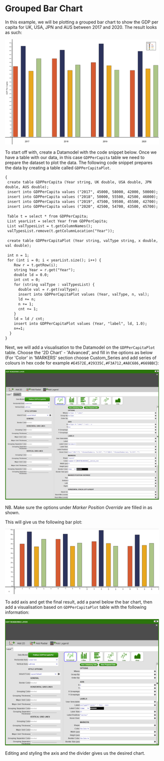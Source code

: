 # Grouped Bar Chart

In this example, we will be plotting a grouped bar chart to show the GDP per capita for UK, USA, JPN and AUS between 2017 and 2020. The result looks as such:

![](../resources/legacy_mediawiki/Plot_Bars_Side-by-Side.png "Plot_Bars_Side-by-Side.png")

To start off with, create a Datamodel with the code snippet below. Once we have a table with our data, in this case `GDPPerCapita` table we need to prepare the dataset to plot the data. The following code snippet prepares the data by creating a table called `GDPPerCapitaPlot`.

``` amiscript
{
 create table GDPPerCapita (Year string, UK double, USA double, JPN double, AUS double);
 insert into GDPPerCapita values ("2017", 45000, 58000, 42000, 50000);
 insert into GDPPerCapita values ("2018", 50000, 55500, 42500, 46000);
 insert into GDPPerCapita values ("2019", 47500, 59500, 45500, 42700);
 insert into GDPPerCapita values ("2020", 42500, 54700, 43500, 45700);
 
 Table t = select * from GDPPerCapita;
 List yearList = select Year from GDPPerCapita;
 List valTypesList = t.getColumnNames();
 valTypesList.remove(t.getColumnLocation("Year"));

 create table GDPPerCapitaPlot (Year string, valType string, x double, val double);
 
 int n = 1;
 for (int i = 0; i < yearList.size(); i++) {
    Row r = t.getRow(i);
    string Year = r.get("Year");
    double ld = 0.0;
    int cnt = 0;
    for (string valType : valTypesList) {
      double val = r.get(valType);
      insert into GDPPerCapitaPlot values (Year, valType, n, val);
      ld += n;
      n += 1;
      cnt += 1;
    }
    ld = ld / cnt;
    insert into GDPPerCapitaPlot values (Year, "label", ld, 1.0);
    n+=1;
  }
}
```

Next, we will add a visualisation to the Datamodel on the `GDPPerCapitaPlot` table. Choose the '2D Chart' - 'Advanced', and fill in the options as below (For 'Color' in 'MARKERS' section choose Custom_Series and add series of colours in hex code for example `#E4572E,#29335C,#F3A712,#A8C686,#669BBC`):

![](../resources/legacy_mediawiki/EditPlot.png "EditPlot.png")

NB. Make sure the options under *Marker Position Override* are filled in as shown.

This will give us the following bar plot:

![](../resources/legacy_mediawiki/Midresult.png "Midresult.png")

To add axis and get the final result, add a panel below the bar chart, then add a visualisation based on `GDPPerCapitaPlot` table with the following information:

![](../resources/legacy_mediawiki/AddAxis.png "AddAxis.png")

Editing and styling the axis and the divider gives us the desired chart.

